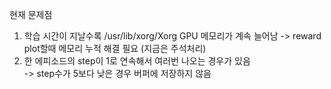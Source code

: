 현재 문제점  
1) 학습 시간이 지날수록 /usr/lib/xorg/Xorg GPU 메모리가 계속 늘어남 
    -> reward plot할때 메모리 누적 해결 필요 (지금은 주석처리)  
2) 한 에피소드의 step이 1로 연속해서 여러번 나오는 경우가 있음  
    -> step수가 5보다 낮은 경우 버퍼에 저장하지 않음  
 
